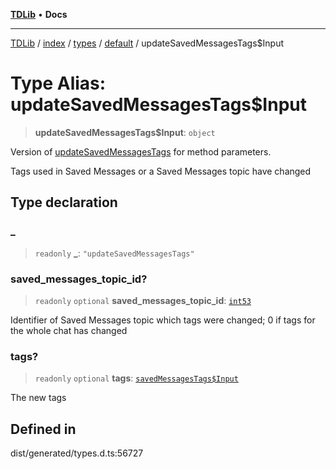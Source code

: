 [**TDLib**](../../../../../../README.md) • **Docs**

***

[TDLib](../../../../../../modules.md) / [index](../../../../../README.md) / [types](../../../README.md) / [default](../README.md) / updateSavedMessagesTags$Input

# Type Alias: updateSavedMessagesTags$Input

> **updateSavedMessagesTags$Input**: `object`

Version of [updateSavedMessagesTags](updateSavedMessagesTags.md) for method parameters.

Tags used in Saved Messages or a Saved Messages topic have changed

## Type declaration

### \_

> `readonly` **\_**: `"updateSavedMessagesTags"`

### saved\_messages\_topic\_id?

> `readonly` `optional` **saved\_messages\_topic\_id**: [`int53`](int53-1.md)

Identifier of Saved Messages topic which tags were changed; 0 if tags for the whole chat has changed

### tags?

> `readonly` `optional` **tags**: [`savedMessagesTags$Input`](savedMessagesTags$Input-1.md)

The new tags

## Defined in

dist/generated/types.d.ts:56727
